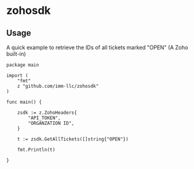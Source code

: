 # zohosdk

## Usage

A quick example to retrieve the IDs of all tickets marked "OPEN" (A Zoho built-in)


```
package main

import (
	"fmt"
	z "github.com/imm-llc/zohosdk"
)

func main() {

	zsdk := z.ZohoHeaders{
		"API_TOKEN",
		"ORGANZATION ID",
	}

	t := zsdk.GetAllTickets([]string{"OPEN"})

	fmt.Println(t)

}
```